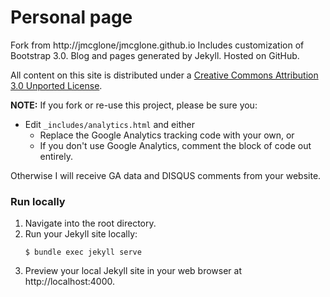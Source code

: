 Personal page
========

Fork from http://jmcglone/jmcglone.github.io
Includes customization of Bootstrap 3.0. Blog and pages generated by Jekyll. Hosted on GitHub.

All content on this site is distributed under a [Creative Commons Attribution 3.0 Unported License](http://creativecommons.org/licenses/by/3.0/deed.en_US).

**NOTE:** If you fork or re-use this project, please be sure you:

* Edit `_includes/analytics.html` and either
  * Replace the Google Analytics tracking code with your own, or
  * If you don't use Google Analytics, comment the block of code out entirely.

Otherwise I will receive GA data and DISQUS comments from your website.


### Run locally
1. Navigate into the root directory.
2. Run your Jekyll site locally:
    ```shell
    $ bundle exec jekyll serve
    ```
3. Preview your local Jekyll site in your web browser at http://localhost:4000.
